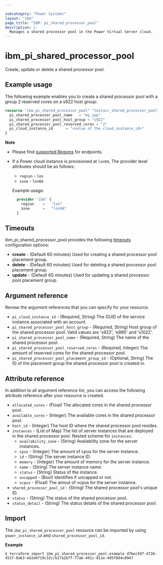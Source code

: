 ```yaml
---

subcategory: "Power Systems"
layout: "ibm"
page_title: "IBM: pi_shared_processor_pool"
description: |-
  Manages a shared processor pool in the Power Virtual Server cloud.
---
```


# ibm_pi_shared_processor_pool
Create, update or delete a shared processor pool.

## Example usage
The following example enables you to create a shared processor pool with a group 2 reserved cores on a s922 host group:

```terraform
resource "ibm_pi_shared_processor_pool" "testacc_shared_processor_pool" {
  pi_shared_processor_pool_name   = "my_spp"
  pi_shared_processor_pool_host_group = "s922"
  pi_shared_processor_pool_reserved_cores = "2"
  pi_cloud_instance_id      = "<value of the cloud_instance_id>"
}
```

**Note**
* Please find [supported Regions](https://cloud.ibm.com/apidocs/power-cloud#endpoint) for endpoints.
* If a Power cloud instance is provisioned at `lon04`, The provider level attributes should be as follows:
  * `region` - `lon`
  * `zone` - `lon04`
  
  Example usage:

  ```terraform
    provider "ibm" {
      region    =   "lon"
      zone      =   "lon04"
    }
  ```

## Timeouts

ibm_pi_shared_processor_pool provides the following [timeouts](https://www.terraform.io/docs/language/resources/syntax.html) configuration options:

- **create** - (Default 60 minutes) Used for creating a shared processor pool placement group.
- **delete** - (Default 60 minutes) Used for deleting a shared processor pool placement group.
- **update** - (Default 60 minutes) Used for updating a shared processor pool placement group.

## Argument reference
Review the argument references that you can specify for your resource. 

- `pi_cloud_instance_id` - (Required, String) The GUID of the service instance associated with an account.
- `pi_shared_processor_pool_host_group` - (Required, String) Host group of the shared processor pool. Valid values are 's922', 'e980' and 's1022'.
- `pi_shared_processor_pool_name` - (Required, String) The name of the shared processor pool.
- `pi_shared_processor_pool_reserved_cores` - (Required, Integer) The amount of reserved cores for the shared processor pool.
- `pi_shared_processor_pool_placement_group_id` - (Optional, String) The ID of the placement group the shared processor pool is created in.

## Attribute reference
 In addition to all argument reference list, you can access the following attribute reference after your resource is created.

- `allocated_cores` - (Float) The allocated cores in the shared processor pool.
- `available_cores` - (Integer) The available cores in the shared processor pool.
- `host_id` - (Integer) The host ID where the shared processor pool resides.
- `instances` - (List of Map) The list of server instances that are deployed in the shared processor pool.
  Nested scheme for `instances`:
  - `availability_zone` - (String) Availability zone for the server instances.
  - `cpus` - (Integer) The amount of cpus for the server instance.
  - `id` - (String) The server instance ID.
  - `memory` - (Integer) The amount of memory for the server instance.
  - `name` - (String) The server instance name.
  - `status` - (String) Status of the instance.
  - `uncapped` - (Bool) Identifies if uncapped or not.
  - `vcpus` - (Float) The amout of vcpus for the server instance.
- `shared_processor_pool_id` - (String) The shared processor pool's unique ID.
- `status` - (String) The status of the shared processor pool.
- `status_detail` - (String) The status details of the shared processor pool.

## Import

The `ibm_pi_shared_processor_pool` resource can be imported by using `power_instance_id` and `shared_processor_pool_id`.

**Example**

```
$ terraform import ibm_pi_shared_processor_pool.example d7bec597-4726-451f-8a63-e62e6f19c32c/b17a2b7f-77ab-491c-811e-495f8d4c8947
```
